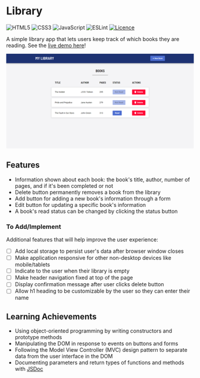 # Library

![HTML5](https://img.shields.io/badge/html5-%23E34F26.svg?style=for-the-badge&logo=html5&logoColor=white)
![CSS3](https://img.shields.io/badge/css3-%231572B6.svg?style=for-the-badge&logo=css3&logoColor=white)
![JavaScript](https://img.shields.io/badge/javascript-%23323330.svg?style=for-the-badge&logo=javascript&logoColor=%23F7DF1E)
![ESLint](https://img.shields.io/badge/ESLint-4B3263?style=for-the-badge&logo=eslint&logoColor=white)
[![Licence](https://img.shields.io/github/license/Ileriayo/markdown-badges?style=for-the-badge)](./LICENSE)

A simple library app that lets users keep track of which books they are reading. See the [live demo here](https://pa-aggarwal.github.io/library-app/)!

<img src="./assets/preview.png" alt="Library App Preview" width="700"/>

## Features

* Information shown about each book: the book's title, author, number of pages, and if it's been completed or not
* Delete button permanently removes a book from the library
* Add button for adding a new book's information through a form
* Edit button for updating a specific book's information
* A book's read status can be changed by clicking the status button

### To Add/Implement

Additional features that will help improve the user experience:

- [ ] Add local storage to persist user's data after browser window closes
- [ ] Make application responsive for other non-desktop devices like mobile/tablets
- [ ] Indicate to the user when their library is empty
- [ ] Make header navigation fixed at top of the page
- [ ] Display confirmation message after user clicks delete button
- [ ] Allow h1 heading to be customizable by the user so they can enter their name 

## Learning Achievements

* Using object-oriented programming by writing constructors and prototype methods
* Manipulating the DOM in response to events on buttons and forms
* Following the Model View Controller (MVC) design pattern to separate data from the user interface in the DOM
* Documenting parameters and return types of functions and methods with [JSDoc](https://jsdoc.app/index.html)
